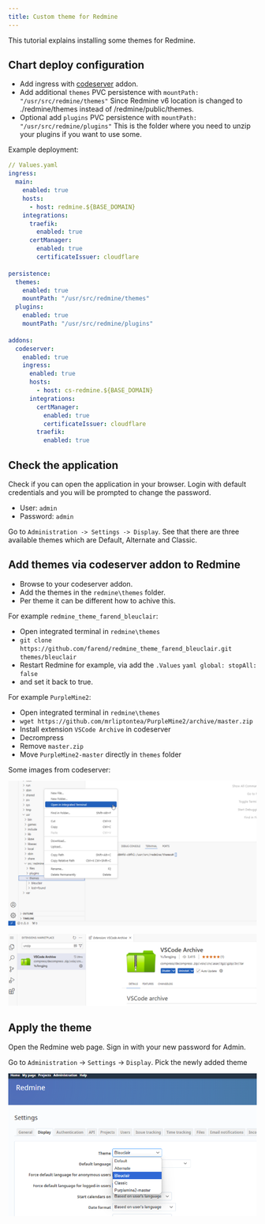 ```yaml
---
title: Custom theme for Redmine
---
```


This tutorial explains installing some themes for Redmine.

## Chart deploy configuration

- Add ingress with [codeserver](https://trueforge.org/truecharts/guides/addons/code-server/) addon.
- Add additional `themes` PVC persistence with `mountPath: "/usr/src/redmine/themes"` Since Redmine v6 location is changed to ./redmine/themes instead of /redmine/public/themes.
- Optional add `plugins` PVC persistence with `mountPath: "/usr/src/redmine/plugins"` This is the folder where you need to unzip your plugins if you want to use some.

Example deployment:
```yaml
// Values.yaml
ingress:
  main:
    enabled: true
    hosts:
      - host: redmine.${BASE_DOMAIN}
    integrations:
      traefik:
        enabled: true
      certManager:
        enabled: true
        certificateIssuer: cloudflare

persistence:
  themes:
    enabled: true
    mountPath: "/usr/src/redmine/themes"
  plugins:
    enabled: true
    mountPath: "/usr/src/redmine/plugins"

addons:
  codeserver:
    enabled: true
    ingress:
      enabled: true
      hosts:
        - host: cs-redmine.${BASE_DOMAIN}
      integrations:
        certManager:
          enabled: true
          certificateIssuer: cloudflare
        traefik:
          enabled: true
```

## Check the application

Check if you can open the application in your browser. Login with default credentials and you will be prompted to change the password.

- User: `admin`
- Password: `admin`

Go to `Administration -> Settings -> Display`. See that there are three available themes which are Default, Alternate and Classic.

## Add themes via codeserver addon to Redmine

- Browse to your codeserver addon.
- Add the themes in the `redmine\themes` folder.
- Per theme it can be different how to achive this.

For example `redmine_theme_farend_bleuclair`:
- Open integrated terminal in `redmine\themes`
- `git clone https://github.com/farend/redmine_theme_farend_bleuclair.git themes/bleuclair`
- Restart Redmine for example, via add the `.Values`
      ```yaml
      global:
            stopAll: false
      ```
- and set it back to true.

For example `PurpleMine2`:
- Open integrated terminal in `redmine\themes`
- `wget https://github.com/mrliptontea/PurpleMine2/archive/master.zip`
- Install extension `VSCode Archive` in codeserver
- Decrompress
- Remove `master.zip`
- Move `PurpleMine2-master` directly in `themes` folder

Some images from codeserver:

![image1](./img/image1.png)

![image2](./img/image2.png)


## Apply the theme

Open the Redmine web page. Sign in with your new password for Admin.

Go to `Administration` -> `Settings` -> `Display`. Pick the newly added theme

![image3](./img/image3.png)
